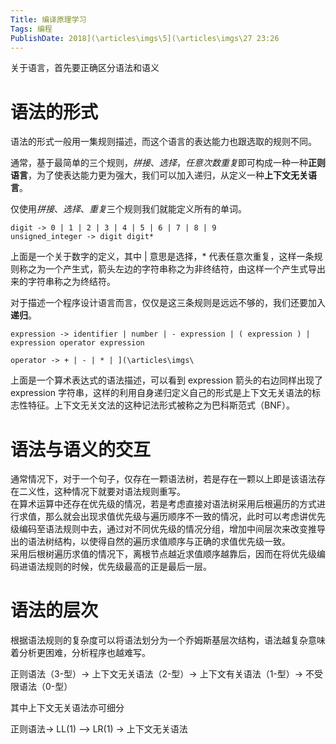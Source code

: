```yaml
---
Title: 编译原理学习
Tags: 编程
PublishDate: 2018](\articles\imgs\5](\articles\imgs\27 23:26
---
```


关于语言，首先要正确区分语法和语义

# 语法的形式

语法的形式一般用一集规则描述，而这个语言的表达能力也跟选取的规则不同。

通常，基于最简单的三个规则，*拼接*、*选择*，*任意次数重复*即可构成一种一种**正则语言**，为了使表达能力更为强大，我们可以加入递归，从定义一种**上下文无关语言**。

仅使用*拼接*、*选择*、*重复*三个规则我们就能定义所有的单词。
```
digit -> 0 | 1 | 2 | 3 | 4 | 5 | 6 | 7 | 8 | 9
unsigned_integer -> digit digit*
```
上面是一个关于数字的定义，其中 | 意思是选择，* 代表任意次重复，这样一条规则称之为一个产生式，箭头左边的字符串称之为非终结符，由这样一个产生式导出来的字符串称之为终结符。

对于描述一个程序设计语言而言，仅仅是这三条规则是远远不够的，我们还要加入**递归**。

```
expression -> identifier | number | - expression | ( expression ) | expression operator expression

operator -> + | - | * | ](\articles\imgs\ 
```
上面是一个算术表达式的语法描述，可以看到 expression 箭头的右边同样出现了 expression 字符串，这样的利用自身递归定义自己的形式是上下文无关语法的标志性特征。上下文无关文法的这种记法形式被称之为巴科斯范式（BNF）。

# 语法与语义的交互
通常情况下，对于一个句子，仅存在一颗语法树，若是存在一颗以上即是该语法存在二义性，这种情况下就要对语法规则重写。  
在算术运算中还存在优先级的情况，若是考虑直接对语法树采用后根遍历的方式进行求值，那么就会出现求值优先级与遍历顺序不一致的情况，此时可以考虑讲优先级编码至语法规则中去，通过对不同优先级的情况分组，增加中间层次来改变推导出的语法树结构，以使得自然的遍历求值顺序与正确的求值优先级一致。  
采用后根树遍历求值的情况下，离根节点越近求值顺序越靠后，因而在将优先级编码进语法规则的时候，优先级最高的正是最后一层。

# 语法的层次
根据语法规则的复杂度可以将语法划分为一个乔姆斯基层次结构，语法越复杂意味着分析更困难，分析程序也越难写。  

正则语法（3-型）-> 上下文无关语法（2-型）-> 上下文有关语法（1-型）-> 不受限语法（0-型）  

其中上下文无关语法亦可细分  

正则语法-> LL(1) —> LR(1) -> 上下文无关语法 
